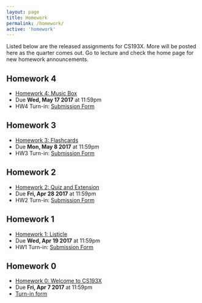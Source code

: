 ```yaml
---
layout: page
title: Homework
permalink: /homework/
active: 'homework'
---
```


Listed below are the released assignments for CS193X. More will be posted here as the quarter comes out. Go to lecture and check the home page for new homework announcements.

## Homework 4
- [Homework 4: Music Box](4-musicbox)
- Due **Wed, May 17 2017** at 11:59pm
- HW4 Turn-in: [Submission Form](https://goo.gl/forms/9DvS1MGo8J3JLInN2)

## Homework 3
- [Homework 3: Flashcards](3-flashcards)
- Due **Mon, May 8 2017** at 11:59pm
- HW3 Turn-in: [Submission Form](https://goo.gl/forms/mijI69Hxz3Fh2NQY2)

## Homework 2
- [Homework 2: Quiz and Extension](2-quiz-ext)
- Due **Fri, Apr 28 2017** at 11:59pm
- HW2 Turn-in: [Submission Form](https://goo.gl/forms/p10BEbVMZ1ODqZn03)

## Homework 1
- [Homework 1: Listicle](1-listicle)
- Due **Wed, Apr 19 2017** at 11:59pm
- HW1 Turn-in: [Submission Form](https://goo.gl/forms/lK8Me9DqLTWtEOZA3)

## Homework 0
- [Homework 0: Welcome to CS193X](0-welcome)
- Due **Fri, Apr 7 2017** at 11:59pm
- [Turn-in form](https://goo.gl/forms/Kqa1m2MgYNC6MQjm1)
